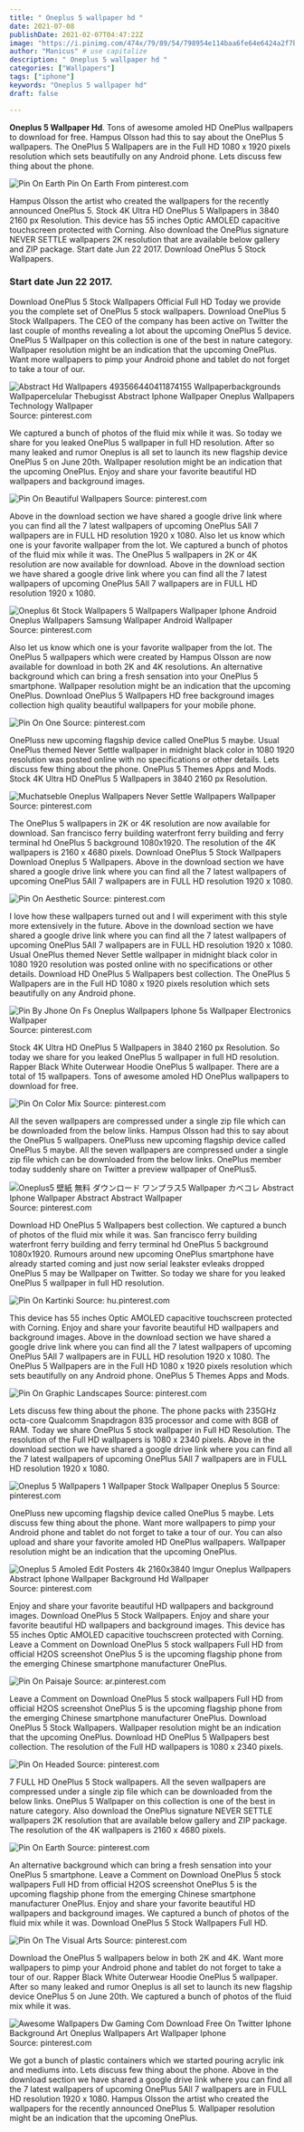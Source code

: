 ```yaml
---
title: " Oneplus 5 wallpaper hd "
date: 2021-07-08
publishDate: 2021-02-07T04:47:22Z
image: "https://i.pinimg.com/474x/79/89/54/798954e114baa6fe64e6424a2f7b5df8.jpg"
author: "Manicus" # use capitalize
description: " Oneplus 5 wallpaper hd "
categories: ["Wallpapers"]
tags: ["iphone"]
keywords: "Oneplus 5 wallpaper hd"
draft: false

---
```



**Oneplus 5 Wallpaper Hd**. Tons of awesome amoled HD OnePlus wallpapers to download for free. Hampus Olsson had this to say about the OnePlus 5 wallpapers. The OnePlus 5 Wallpapers are in the Full HD 1080 x 1920 pixels resolution which sets beautifully on any Android phone. Lets discuss few thing about the phone.

![Pin On Earth](https://i.pinimg.com/474x/5e/55/ec/5e55ec42c3a8a3a1667f8caf1fce3a97.jpg "Pin On Earth")
Pin On Earth From pinterest.com


Hampus Olsson the artist who created the wallpapers for the recently announced OnePlus 5. Stock 4K Ultra HD OnePlus 5 Wallpapers in 3840 2160 px Resolution. This device has 55 inches Optic AMOLED capacitive touchscreen protected with Corning. Also download the OnePlus signature NEVER SETTLE wallpapers 2K resolution that are available below gallery and ZIP package. Start date Jun 22 2017. Download OnePlus 5 Stock Wallpapers.

### Start date Jun 22 2017.

Download OnePlus 5 Stock Wallpapers Official Full HD Today we provide you the complete set of OnePlus 5 stock wallpapers. Download OnePlus 5 Stock Wallpapers. The CEO of the company has been active on Twitter the last couple of months revealing a lot about the upcoming OnePlus 5 device. OnePlus 5 Wallpaper on this collection is one of the best in nature category. Wallpaper resolution might be an indication that the upcoming OnePlus. Want more wallpapers to pimp your Android phone and tablet do not forget to take a tour of our.


![Abstract Hd Wallpapers 493566440411874155 Wallpaperbackgrounds Wallpapercelular Thebugisst Abstract Iphone Wallpaper Oneplus Wallpapers Technology Wallpaper](https://i.pinimg.com/originals/76/de/f2/76def29fee7268de5be2c8b54f0e0527.jpg "Abstract Hd Wallpapers 493566440411874155 Wallpaperbackgrounds Wallpapercelular Thebugisst Abstract Iphone Wallpaper Oneplus Wallpapers Technology Wallpaper")
Source: pinterest.com

We captured a bunch of photos of the fluid mix while it was. So today we share for you leaked OnePlus 5 wallpaper in full HD resolution. After so many leaked and rumor Oneplus is all set to launch its new flagship device OnePlus 5 on June 20th. Wallpaper resolution might be an indication that the upcoming OnePlus. Enjoy and share your favorite beautiful HD wallpapers and background images.

![Pin On Beautiful Wallpapers](https://i.pinimg.com/736x/3b/d5/93/3bd5932d8bb3ebc938793e5c7f146d22.jpg "Pin On Beautiful Wallpapers")
Source: pinterest.com

Above in the download section we have shared a google drive link where you can find all the 7 latest wallpapers of upcoming OnePlus 5All 7 wallpapers are in FULL HD resolution 1920 x 1080. Also let us know which one is your favorite wallpaper from the lot. We captured a bunch of photos of the fluid mix while it was. The OnePlus 5 wallpapers in 2K or 4K resolution are now available for download. Above in the download section we have shared a google drive link where you can find all the 7 latest wallpapers of upcoming OnePlus 5All 7 wallpapers are in FULL HD resolution 1920 x 1080.

![Oneplus 6t Stock Wallpapers 5 Wallpapers Wallpaper Iphone Android Oneplus Wallpapers Samsung Wallpaper Android Wallpaper](https://i.pinimg.com/originals/0a/9c/72/0a9c72cf7dffa1d5dc474d55ebe7579e.jpg "Oneplus 6t Stock Wallpapers 5 Wallpapers Wallpaper Iphone Android Oneplus Wallpapers Samsung Wallpaper Android Wallpaper")
Source: pinterest.com

Also let us know which one is your favorite wallpaper from the lot. The OnePlus 5 wallpapers which were created by Hampus Olsson are now available for download in both 2K and 4K resolutions. An alternative background which can bring a fresh sensation into your OnePlus 5 smartphone. Wallpaper resolution might be an indication that the upcoming OnePlus. Download OnePlus 5 Wallpapers HD free background images collection high quality beautiful wallpapers for your mobile phone.

![Pin On One](https://i.pinimg.com/originals/12/86/f9/1286f90e2e9a72fbfbbc94bd920feaa4.jpg "Pin On One")
Source: pinterest.com

OnePluss new upcoming flagship device called OnePlus 5 maybe. Usual OnePlus themed Never Settle wallpaper in midnight black color in 1080 1920 resolution was posted online with no specifications or other details. Lets discuss few thing about the phone. OnePlus 5 Themes Apps and Mods. Stock 4K Ultra HD OnePlus 5 Wallpapers in 3840 2160 px Resolution.

![Muchatseble Oneplus Wallpapers Never Settle Wallpapers Wallpaper](https://i.pinimg.com/originals/af/5a/9f/af5a9f3b2001f725807c20ee5f13f120.jpg "Muchatseble Oneplus Wallpapers Never Settle Wallpapers Wallpaper")
Source: pinterest.com

The OnePlus 5 wallpapers in 2K or 4K resolution are now available for download. San francisco ferry building waterfront ferry building and ferry terminal hd OnePlus 5 background 1080x1920. The resolution of the 4K wallpapers is 2160 x 4680 pixels. Download OnePlus 5 Stock Wallpapers Download Oneplus 5 Wallpapers. Above in the download section we have shared a google drive link where you can find all the 7 latest wallpapers of upcoming OnePlus 5All 7 wallpapers are in FULL HD resolution 1920 x 1080.

![Pin On Aesthetic](https://i.pinimg.com/originals/13/fd/40/13fd40af55cef745b7440022a1ca90aa.jpg "Pin On Aesthetic")
Source: pinterest.com

I love how these wallpapers turned out and I will experiment with this style more extensively in the future. Above in the download section we have shared a google drive link where you can find all the 7 latest wallpapers of upcoming OnePlus 5All 7 wallpapers are in FULL HD resolution 1920 x 1080. Usual OnePlus themed Never Settle wallpaper in midnight black color in 1080 1920 resolution was posted online with no specifications or other details. Download HD OnePlus 5 Wallpapers best collection. The OnePlus 5 Wallpapers are in the Full HD 1080 x 1920 pixels resolution which sets beautifully on any Android phone.

![Pin By Jhone On Fs Oneplus Wallpapers Iphone 5s Wallpaper Electronics Wallpaper](https://i.pinimg.com/736x/c8/4b/3b/c84b3b1c6a3375894fb9ab3d347528b8.jpg "Pin By Jhone On Fs Oneplus Wallpapers Iphone 5s Wallpaper Electronics Wallpaper")
Source: pinterest.com

Stock 4K Ultra HD OnePlus 5 Wallpapers in 3840 2160 px Resolution. So today we share for you leaked OnePlus 5 wallpaper in full HD resolution. Rapper Black White Outerwear Hoodie OnePlus 5 wallpaper. There are a total of 15 wallpapers. Tons of awesome amoled HD OnePlus wallpapers to download for free.

![Pin On Color Mix](https://i.pinimg.com/474x/c3/f4/ae/c3f4ae93adf7fbb2603c3a0cd5bc55da.jpg "Pin On Color Mix")
Source: pinterest.com

All the seven wallpapers are compressed under a single zip file which can be downloaded from the below links. Hampus Olsson had this to say about the OnePlus 5 wallpapers. OnePluss new upcoming flagship device called OnePlus 5 maybe. All the seven wallpapers are compressed under a single zip file which can be downloaded from the below links. OnePlus member today suddenly share on Twitter a preview wallpaper of OnePlus5.

![Oneplus5 壁紙 無料 ダウンロード ワンプラス5 Wallpaper カベコレ Abstract Iphone Wallpaper Abstract Abstract Wallpaper](https://i.pinimg.com/originals/f3/dc/87/f3dc87943fafd6a34e2dc21dcaaf6ea7.jpg "Oneplus5 壁紙 無料 ダウンロード ワンプラス5 Wallpaper カベコレ Abstract Iphone Wallpaper Abstract Abstract Wallpaper")
Source: pinterest.com

Download HD OnePlus 5 Wallpapers best collection. We captured a bunch of photos of the fluid mix while it was. San francisco ferry building waterfront ferry building and ferry terminal hd OnePlus 5 background 1080x1920. Rumours around new upcoming OnePlus smartphone have already started coming and just now serial leakster evleaks dropped OnePlus 5 may be Wallpaper on Twitter. So today we share for you leaked OnePlus 5 wallpaper in full HD resolution.

![Pin On Kartinki](https://i.pinimg.com/474x/8a/be/91/8abe9108280ee3616b463e31264c57a2.jpg "Pin On Kartinki")
Source: hu.pinterest.com

This device has 55 inches Optic AMOLED capacitive touchscreen protected with Corning. Enjoy and share your favorite beautiful HD wallpapers and background images. Above in the download section we have shared a google drive link where you can find all the 7 latest wallpapers of upcoming OnePlus 5All 7 wallpapers are in FULL HD resolution 1920 x 1080. The OnePlus 5 Wallpapers are in the Full HD 1080 x 1920 pixels resolution which sets beautifully on any Android phone. OnePlus 5 Themes Apps and Mods.

![Pin On Graphic Landscapes](https://i.pinimg.com/originals/ad/4e/0e/ad4e0e1944e2873ded9ac20780ab9dff.jpg "Pin On Graphic Landscapes")
Source: pinterest.com

Lets discuss few thing about the phone. The phone packs with 235GHz octa-core Qualcomm Snapdragon 835 processor and come with 8GB of RAM. Today we share OnePlus 5 stock wallpaper in Full HD Resolution. The resolution of the Full HD wallpapers is 1080 x 2340 pixels. Above in the download section we have shared a google drive link where you can find all the 7 latest wallpapers of upcoming OnePlus 5All 7 wallpapers are in FULL HD resolution 1920 x 1080.

![Oneplus 5 Wallpapers 1 Wallpaper Stock Wallpaper Oneplus 5](https://i.pinimg.com/originals/f7/0f/df/f70fdf69f59d533cf63d77c3ef584adb.jpg "Oneplus 5 Wallpapers 1 Wallpaper Stock Wallpaper Oneplus 5")
Source: pinterest.com

OnePluss new upcoming flagship device called OnePlus 5 maybe. Lets discuss few thing about the phone. Want more wallpapers to pimp your Android phone and tablet do not forget to take a tour of our. You can also upload and share your favorite amoled HD OnePlus wallpapers. Wallpaper resolution might be an indication that the upcoming OnePlus.

![Oneplus 5 Amoled Edit Posters 4k 2160x3840 Imgur Oneplus Wallpapers Abstract Iphone Wallpaper Background Hd Wallpaper](https://i.pinimg.com/736x/fa/38/88/fa3888224940bc74ec93445fa2216808.jpg "Oneplus 5 Amoled Edit Posters 4k 2160x3840 Imgur Oneplus Wallpapers Abstract Iphone Wallpaper Background Hd Wallpaper")
Source: pinterest.com

Enjoy and share your favorite beautiful HD wallpapers and background images. Download OnePlus 5 Stock Wallpapers. Enjoy and share your favorite beautiful HD wallpapers and background images. This device has 55 inches Optic AMOLED capacitive touchscreen protected with Corning. Leave a Comment on Download OnePlus 5 stock wallpapers Full HD from official H2OS screenshot OnePlus 5 is the upcoming flagship phone from the emerging Chinese smartphone manufacturer OnePlus.

![Pin On Paisaje](https://i.pinimg.com/originals/c4/42/4b/c4424bb6eb622e8f4722231c9062bdea.jpg "Pin On Paisaje")
Source: ar.pinterest.com

Leave a Comment on Download OnePlus 5 stock wallpapers Full HD from official H2OS screenshot OnePlus 5 is the upcoming flagship phone from the emerging Chinese smartphone manufacturer OnePlus. Download OnePlus 5 Stock Wallpapers. Wallpaper resolution might be an indication that the upcoming OnePlus. Download HD OnePlus 5 Wallpapers best collection. The resolution of the Full HD wallpapers is 1080 x 2340 pixels.

![Pin On Headed](https://i.pinimg.com/originals/ae/9a/75/ae9a75f73b83290cf03c064d2d75a72c.jpg "Pin On Headed")
Source: pinterest.com

7 FULL HD OnePlus 5 Stock wallpapers. All the seven wallpapers are compressed under a single zip file which can be downloaded from the below links. OnePlus 5 Wallpaper on this collection is one of the best in nature category. Also download the OnePlus signature NEVER SETTLE wallpapers 2K resolution that are available below gallery and ZIP package. The resolution of the 4K wallpapers is 2160 x 4680 pixels.

![Pin On Earth](https://i.pinimg.com/474x/5e/55/ec/5e55ec42c3a8a3a1667f8caf1fce3a97.jpg "Pin On Earth")
Source: pinterest.com

An alternative background which can bring a fresh sensation into your OnePlus 5 smartphone. Leave a Comment on Download OnePlus 5 stock wallpapers Full HD from official H2OS screenshot OnePlus 5 is the upcoming flagship phone from the emerging Chinese smartphone manufacturer OnePlus. Enjoy and share your favorite beautiful HD wallpapers and background images. We captured a bunch of photos of the fluid mix while it was. Download OnePlus 5 Stock Wallpapers Full HD.

![Pin On The Visual Arts](https://i.pinimg.com/originals/1c/fa/e3/1cfae35c466c1bf58e3ece5162d4bb45.jpg "Pin On The Visual Arts")
Source: pinterest.com

Download the OnePlus 5 wallpapers below in both 2K and 4K. Want more wallpapers to pimp your Android phone and tablet do not forget to take a tour of our. Rapper Black White Outerwear Hoodie OnePlus 5 wallpaper. After so many leaked and rumor Oneplus is all set to launch its new flagship device OnePlus 5 on June 20th. We captured a bunch of photos of the fluid mix while it was.

![Awesome Wallpapers Dw Gaming Com Download Free On Twitter Iphone Background Art Oneplus Wallpapers Art Wallpaper Iphone](https://i.pinimg.com/474x/79/89/54/798954e114baa6fe64e6424a2f7b5df8.jpg "Awesome Wallpapers Dw Gaming Com Download Free On Twitter Iphone Background Art Oneplus Wallpapers Art Wallpaper Iphone")
Source: pinterest.com

We got a bunch of plastic containers which we started pouring acrylic ink and mediums into. Lets discuss few thing about the phone. Above in the download section we have shared a google drive link where you can find all the 7 latest wallpapers of upcoming OnePlus 5All 7 wallpapers are in FULL HD resolution 1920 x 1080. Hampus Olsson the artist who created the wallpapers for the recently announced OnePlus 5. Wallpaper resolution might be an indication that the upcoming OnePlus.

